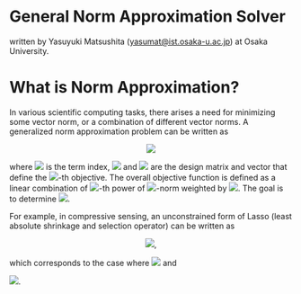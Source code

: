 # General Norm Approximation Solver

written by Yasuyuki Matsushita (yasumat@ist.osaka-u.ac.jp) at Osaka University.

# What is Norm Approximation?

In various scientific computing tasks, there arises a need for minimizing some vector norm, 
or a combination of different vector norms. A generalized norm approximation problem can be written as
<p align="center">
<img src="http://latex.codecogs.com/gif.latex?%5Cmin_%5Cmathbf%7Bx%7D%20%5Csum_%7Bk%3D1%7D%5EK%20%5Clambda_k%20%5C%7C%5Cmathbf%7BA%7D_k%20%5Cmathbf%7Bx%7D%20-%20%5Cmathbf%7Bb%7D_k%20%5C%7C_%7Bp_k%7D%5E%7Bp_k%7D">
</p>
where <img src="http://latex.codecogs.com/gif.latex?%5Cinline%20k%3D%5C%7B1%2C%20%5Cldots%2C%20K%5C%7D"> is the term index, 
<img src="http://latex.codecogs.com/gif.latex?%5Cmathbf%7BA%7D_k%20%5Cin%20%5Cmathbb%7BR%7D%5E%7Bm_k%20%5Ctimes%20n%7D"/>
and 
<img src="http://latex.codecogs.com/gif.latex?%5Cmathbf%7Bb%7D_k%20%5Cin%20%5Cmathbb%7BR%7D%5E%7Bm_k%7D"/>
are the design matrix and vector that define the 
<img src="http://latex.codecogs.com/gif.latex?k"/>-th objective. 
The overall objective function is defined as a linear combination of 
<img src="http://latex.codecogs.com/gif.latex?p_k"/>-th power of 
<img src="http://latex.codecogs.com/gif.latex?%5Cell_%7Bp_k%7D">-norm weighted by 
<img src="http://latex.codecogs.com/gif.latex?%5Clambda_k"/>. The goal is to determine 
<img src="http://latex.codecogs.com/gif.latex?%5Cmathbf%7Bx%7D%20%5Cin%20%5Cmathbb%7BR%7D%5En"/>.


For example, in compressive sensing, 
an unconstrained form of Lasso (least absolute shrinkage and selection operator) can be written as
<p align="center">
<img src="https://latex.codecogs.com/gif.latex?%5Cmin_%7B%5Cmathbf%7Bx%7D%7D%20%5C%7C%5Cmathbf%7BA%7D%20%5Cmathbf%7Bx%7D%20-%5Cmathbf%7Bb%7D%5C%7C_2%5E2%20&plus;%20%5Clambda%20%5C%7C%5Cmathbf%7Bx%7D%5C%7C_1">,
</p>
which corresponds to the case where
<img src="http://latex.codecogs.com/gif.latex?k%3D2"/> and
<p>
<img src="http://latex.codecogs.com/gif.latex?%5Cleft%28%5Cmathbf%7BA%7D_1%2C%20%5Cmathbf%7BA%7D_2%2C%20%5Cmathbf%7Bb%7D_1%2C%20%5Cmathbf%7Bb%7D_2%2C%20%5Clambda_1%2C%20%5Clambda_2%2C%20p_1%2C%20p_2%20%5Cright%29%3D%5Cleft%28%5Cmathbf%7BA%7D%2C%20%5Cmathbf%7BI%7D%2C%20%5Cmathbf%7Bb%7D%2C%20%5Cmathbf%7B0%7D%2C%201%2C%20%5Clambda%2C%202%2C%201%5Cright%29">.
</p> 




